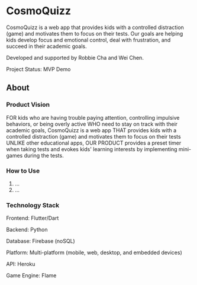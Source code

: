 # CosmoQuizz
CosmoQuizz is a web app that provides kids with a controlled distraction (game) and motivates them to focus on their tests. Our goals are helping kids develop focus and emotional control, deal with frustration, and succeed in their academic goals.

Developed and supported by Robbie Cha and Wei Chen.

Project Status: MVP Demo

## About
### Product Vision
FOR kids who are having trouble paying attention, controlling impulsive behaviors, or being overly active WHO need to stay on track with their academic goals, CosmoQuizz is a web app THAT provides kids with a controlled distraction (game) and motivates them to focus on their tests UNLIKE other educational apps, OUR PRODUCT provides a preset timer when taking tests and evokes kids' learning interests by implementing mini-games during the tests.

### How to Use
1. ...
2. ...

### Technology Stack
Frontend: Flutter/Dart

Backend: Python

Database: Firebase (noSQL)

Platform: Multi-platform (mobile, web, desktop, and embedded devices)

API: Heroku

Game Engine: Flame

